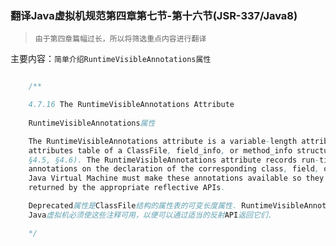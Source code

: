 ### 翻译Java虚拟机规范第四章第七节-第十六节(JSR-337/Java8)

> `由于第四章篇幅过长，所以将筛选重点内容进行翻译`

主要内容：`简单介绍RuntimeVisibleAnnotations属性`


```java

    /**

    4.7.16 The RuntimeVisibleAnnotations Attribute
    
    RuntimeVisibleAnnotations属性

    The RuntimeVisibleAnnotations attribute is a variable-length attribute in the
    attributes table of a ClassFile, field_info, or method_info structure (§4.1,
    §4.5, §4.6). The RuntimeVisibleAnnotations attribute records run-time visible
    annotations on the declaration of the corresponding class, field, or method. The
    Java Virtual Machine must make these annotations available so they can be
    returned by the appropriate reflective APIs.

    Deprecated属性是ClassFile结构的属性表的可变长度属性. RuntimeVisibleAnnotations属性记录在对应类、字段、方法上的运行时可见注解.
    Java虚拟机必须使这些注释可用，以便可以通过适当的反射API返回它们.

    */



```
